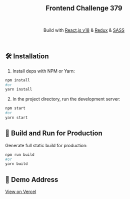 <div align="center">
 <h2> Frontend Challenge 379 </h2>
</div>
<br/>

<p align="center">
Build with <a href="https://reactjs.org/" target="_blank">React.js v18</a> & <a href="https://redux.js.org/" target="_blank">Redux</a> & <a href="https://sass-lang.com/" target="_blank">SASS</a></p>

<br/>

## 🛠 Installation

1. Install deps with NPM or Yarn:

```bash
npm install
#or
yarn install
```

2. In the project directory, run the development server:

```bash
npm start
#or
yarn start
```

## 🚀 Build and Run for Production

Generate full static build for production:

```bash
npm run build
#or
yarn build
```

## 🚀 Demo Address

<p align="left">
<a href="https://hotel-listing-lime.vercel.app/" target="_blank">View on Vercel</a> 
</p>

<br/>
